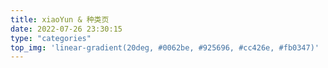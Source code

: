 ```yaml
---
title: xiaoYun & 种类页
date: 2022-07-26 23:30:15
type: "categories"
top_img: 'linear-gradient(20deg, #0062be, #925696, #cc426e, #fb0347)'
---
```

